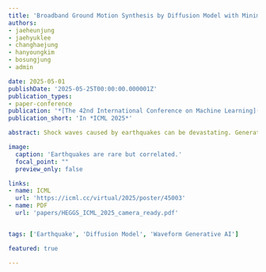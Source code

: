```yaml
---
title: 'Broadband Ground Motion Synthesis by Diffusion Model with Minimal Condition'
authors:
- jaeheunjung
- jaehyuklee
- changhaejung
- hanyoungkim
- bosungjung
- admin

date: 2025-05-01
publishDate: '2025-05-25T00:00:00.000001Z'
publication_types:
- paper-conference
publication: '*[The 42nd International Conference on Machine Learning](https://icml.cc/virtual/2025/poster/45003)*'
publication_short: 'In *ICML 2025*'

abstract: Shock waves caused by earthquakes can be devastating. Generating realistic earthquake-caused ground motion waveforms help reducing losses in lives and properties, yet generative models for the task tend to generate subpar waveforms. We present High-fidelity Earthquake Groundmotion Generation System (HEGGS) and demonstrate its superior performance using earthquakes from North American, East Asian, and European regions. HEGGS exploits the intrinsic characteristics of earthquake dataset and learns the waveforms using an end-to-end differentiable generator containing conditional latent diffusion model and hi-fidelity waveform construction model. We show the learning efficiency of HEGGS by training it on a single GPU machine and validate its performance using earthquake databases from North America, East Asia, and Europe, using diverse criteria from waveform generation tasks and seismology. Once trained, HEGGS can generate three dimensional E-N-Z seismic waveforms with accurate P/S phase arrivals, envelope correlation, signal-to-noise ratio, GMPE analysis, frequency content analysis, and section plot analysis.

image:
  caption: 'Earthquakes are rare but correlated.'
  focal_point: ""
  preview_only: false

links:
- name: ICML
  url: 'https://icml.cc/virtual/2025/poster/45003'
- name: PDF
  url: 'papers/HEGGS_ICML_2025_camera_ready.pdf'


tags: ['Earthquake', 'Diffusion Model', 'Waveform Generative AI']

featured: true

---
```

